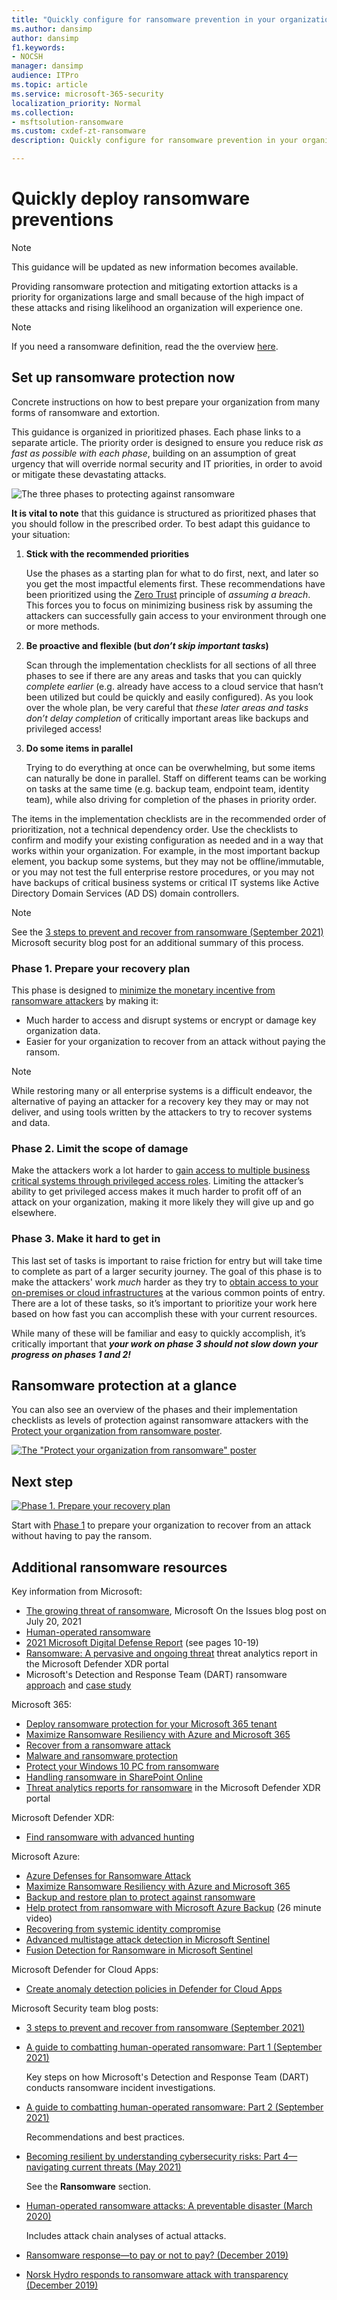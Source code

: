 ```yaml
---
title: "Quickly configure for ransomware prevention in your organization to help stop ransomware cybercriminals."
ms.author: dansimp
author: dansimp
f1.keywords:
- NOCSH
manager: dansimp
audience: ITPro
ms.topic: article
ms.service: microsoft-365-security
localization_priority: Normal
ms.collection: 
- msftsolution-ransomware
ms.custom: cxdef-zt-ransomware
description: Quickly configure for ransomware prevention in your organization to help stop ransomware cybercriminals from extorting your business.

---
```


# Quickly deploy ransomware preventions

>[!Note]
>This guidance will be updated as new information becomes available.

Providing ransomware protection and mitigating extortion attacks is a priority for organizations large and small because of the high impact of these attacks and rising likelihood an organization will experience one.

> [!NOTE]
> If you need a ransomware definition, read the the overview [here](/security/compass/human-operated-ransomware).

## Set up ransomware protection now

Concrete instructions on how to best prepare your organization from many forms of ransomware and extortion.

This guidance is organized in prioritized phases. Each phase links to a separate article. The priority order is designed to ensure you reduce risk *as fast as possible with each phase*, building on an assumption of great urgency that will override normal security and IT priorities, in order to avoid or mitigate these devastating attacks.

![The three phases to protecting against ransomware](media/protect-against-ransomware/protect-against-ransomware-phases.png)

**It is vital to note** that this guidance is structured as prioritized phases that you should follow in the prescribed order. To best adapt this guidance to your situation:

1. **Stick with the recommended priorities**

    Use the phases as a starting plan for what to do first, next, and later so you get the most impactful elements first. These recommendations have been prioritized using the [Zero Trust](https://www.microsoft.com/security/business/zero-trust) principle of *assuming a breach*. This forces you to focus on minimizing business risk by assuming the attackers can successfully gain access to your environment through one or more methods.

2. **Be proactive and flexible (but ***don’t skip important tasks***)**

    Scan through the implementation checklists for all sections of all three phases to see if there are any areas and tasks that you can quickly *complete earlier* (e.g. already have access to a cloud service that hasn’t been utilized but could be quickly and easily configured). As you look over the whole plan, be very careful that *these later areas and tasks don’t delay completion* of critically important areas like backups and privileged access!

3. **Do some items in parallel**

    Trying to do everything at once can be overwhelming, but some items can naturally be done in parallel. Staff on different teams can be working on tasks at the same time (e.g. backup team, endpoint team, identity team), while also driving for completion of the phases in priority order.

The items in the implementation checklists are in the recommended order of prioritization, not a technical dependency order. Use the checklists to confirm and modify your existing configuration as needed and in a way that works within your organization. For example, in the most important backup element, you backup some systems, but they may not be offline/immutable, or you may not test the full enterprise restore procedures, or you may not have backups of critical business systems or critical IT systems like Active Directory Domain Services (AD DS) domain controllers.

>[!Note]
>See the [3 steps to prevent and recover from ransomware (September 2021)](https://www.microsoft.com/security/blog/2021/09/07/3-steps-to-prevent-and-recover-from-ransomware/) Microsoft security blog post for an additional summary of this process.
>

### Phase 1. Prepare your recovery plan

This phase is designed to [minimize the monetary incentive from ransomware attackers](protect-against-ransomware-phase1.md) by making it:

- Much harder to access and disrupt systems or encrypt or damage key organization data.
- Easier for your organization to recover from an attack without paying the ransom.

>[!Note]
>While restoring many or all enterprise systems is a difficult endeavor, the alternative of paying an attacker for a recovery key they may or may not deliver, and using tools written by the attackers to try to recover systems and data.
>

### Phase 2. Limit the scope of damage

Make the attackers work a lot harder to [gain access to multiple business critical systems through privileged access roles](protect-against-ransomware-phase2.md). Limiting the attacker’s ability to get privileged access makes it much harder to profit off of an attack on your organization, making it more likely they will give up and go elsewhere.

### Phase 3. Make it hard to get in

This last set of tasks is important to raise friction for entry but will take time to complete as part of a larger security journey. The goal of this phase is to make the attackers' work *much* harder as they try to [obtain access to your on-premises or cloud infrastructures](protect-against-ransomware-phase3.md) at the various common points of entry. There are a lot of these tasks, so it’s important to prioritize your work here based on how fast you can accomplish these with your current resources.

While many of these will be familiar and easy to quickly accomplish, it’s critically important that ***your work on phase 3 should not slow down your progress on phases 1 and 2!***

## Ransomware protection at a glance

You can also see an overview of the phases and their implementation checklists as levels of protection against ransomware attackers with the [Protect your organization from ransomware poster](https://download.microsoft.com/download/5/e/3/5e37cbff-9a7a-45b2-8b95-6d3cc5426301/protect-your-organization-from-ransomware.pdf).

[![The "Protect your organization from ransomware" poster](media/human-operated-ransomware/ransomware-poster-thumbnail.png#lightbox)](https://download.microsoft.com/download/5/e/3/5e37cbff-9a7a-45b2-8b95-6d3cc5426301/protect-your-organization-from-ransomware.pdf)

## Next step

[![Phase 1. Prepare your recovery plan](media/protect-against-ransomware/protect-against-ransomware-phase1.png)](protect-against-ransomware-phase1.md)

Start with [Phase 1](protect-against-ransomware-phase1.md) to prepare your organization to recover from an attack without having to pay the ransom.

## Additional ransomware resources

Key information from Microsoft:

- [The growing threat of ransomware](https://blogs.microsoft.com/on-the-issues/2021/07/20/the-growing-threat-of-ransomware/), Microsoft On the Issues blog post on July 20, 2021
- [Human-operated ransomware](human-operated-ransomware.md)
- [2021 Microsoft Digital Defense Report](https://www.microsoft.com/security/business/microsoft-digital-defense-report) (see pages 10-19)
- [Ransomware: A pervasive and ongoing threat](https://security.microsoft.com/threatanalytics3/05658b6c-dc62-496d-ad3c-c6a795a33c27/overview) threat analytics report in the Microsoft Defender XDR portal
- Microsoft's Detection and Response Team (DART) ransomware [approach](/security/operations/incident-response-playbook-dart-ransomware-approach) and [case study](dart-ransomware-case-study.md)

Microsoft 365:

- [Deploy ransomware protection for your Microsoft 365 tenant](/microsoft-365/solutions/ransomware-protection-microsoft-365)
- [Maximize Ransomware Resiliency with Azure and Microsoft 365](https://azure.microsoft.com/resources/maximize-ransomware-resiliency-with-azure-and-microsoft-365/)
- [Recover from a ransomware attack](/microsoft-365/security/office-365-security/recover-from-ransomware)
- [Malware and ransomware protection](/compliance/assurance/assurance-malware-and-ransomware-protection)
- [Protect your Windows 10 PC from ransomware](https://support.microsoft.com//windows/protect-your-pc-from-ransomware-08ed68a7-939f-726c-7e84-a72ba92c01c3)
- [Handling ransomware in SharePoint Online](/sharepoint/troubleshoot/security/handling-ransomware-in-sharepoint-online)
- [Threat analytics reports for ransomware](https://security.microsoft.com/threatanalytics3?page_size=30&filters=tags%3DRansomware&ordering=-lastUpdatedOn&fields=displayName,alertsCount,impactedEntities,reportType,createdOn,lastUpdatedOn,tags,flag) in the Microsoft Defender XDR portal

Microsoft Defender XDR:

- [Find ransomware with advanced hunting](/microsoft-365/security/defender/advanced-hunting-find-ransomware)

Microsoft Azure:

- [Azure Defenses for Ransomware Attack](https://azure.microsoft.com/resources/azure-defenses-for-ransomware-attack/)
- [Maximize Ransomware Resiliency with Azure and Microsoft 365](https://azure.microsoft.com/resources/maximize-ransomware-resiliency-with-azure-and-microsoft-365/)
- [Backup and restore plan to protect against ransomware](/azure/security/fundamentals/backup-plan-to-protect-against-ransomware)
- [Help protect from ransomware with Microsoft Azure Backup](https://www.youtube.com/watch?v=VhLOr2_1MCg) (26 minute video)
- [Recovering from systemic identity compromise](/azure/security/fundamentals/recover-from-identity-compromise)
- [Advanced multistage attack detection in Microsoft Sentinel](/azure/sentinel/fusion#ransomware)
- [Fusion Detection for Ransomware in Microsoft Sentinel](https://techcommunity.microsoft.com/t5/azure-sentinel/what-s-new-fusion-detection-for-ransomware/ba-p/2621373)

Microsoft Defender for Cloud Apps:

- [Create anomaly detection policies in Defender for Cloud Apps](/cloud-app-security/anomaly-detection-policy)

Microsoft Security team blog posts:

- [3 steps to prevent and recover from ransomware (September 2021)](https://www.microsoft.com/security/blog/2021/09/07/3-steps-to-prevent-and-recover-from-ransomware/)
- [A guide to combatting human-operated ransomware: Part 1 (September 2021)](https://www.microsoft.com/security/blog/2021/09/20/a-guide-to-combatting-human-operated-ransomware-part-1/)

  Key steps on how Microsoft's Detection and Response Team (DART) conducts ransomware incident investigations.

- [A guide to combatting human-operated ransomware: Part 2 (September 2021)](https://www.microsoft.com/security/blog/2021/09/27/a-guide-to-combatting-human-operated-ransomware-part-2/)

  Recommendations and best practices.

- [Becoming resilient by understanding cybersecurity risks: Part 4—navigating current threats (May 2021)](https://www.microsoft.com/security/blog/2021/05/26/becoming-resilient-by-understanding-cybersecurity-risks-part-4-navigating-current-threats/)

  See the **Ransomware** section.

- [Human-operated ransomware attacks: A preventable disaster (March 2020)](https://www.microsoft.com/security/blog/2020/03/05/human-operated-ransomware-attacks-a-preventable-disaster/)

  Includes attack chain analyses of actual attacks.

- [Ransomware response—to pay or not to pay? (December 2019)](https://www.microsoft.com/security/blog/2019/12/16/ransomware-response-to-pay-or-not-to-pay/)
- [Norsk Hydro responds to ransomware attack with transparency (December 2019)](https://www.microsoft.com/security/blog/2019/12/17/norsk-hydro-ransomware-attack-transparency/)
